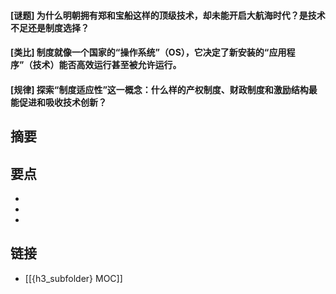 #### [谜题] 为什么明朝拥有郑和宝船这样的顶级技术，却未能开启大航海时代？是技术不足还是制度选择？


#### [类比] 制度就像一个国家的“操作系统”（OS），它决定了新安装的“应用程序”（技术）能否高效运行甚至被允许运行。


#### [规律] 探索“制度适应性”这一概念：什么样的产权制度、财政制度和激励结构最能促进和吸收技术创新？


## 摘要


## 要点

- 
- 
- 

## 链接

- [[{h3_subfolder} MOC]]
